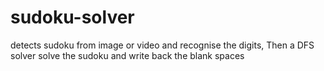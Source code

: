 # sudoku-solver
detects sudoku from image or video and recognise the digits, Then a DFS solver solve the sudoku and write back the blank spaces
